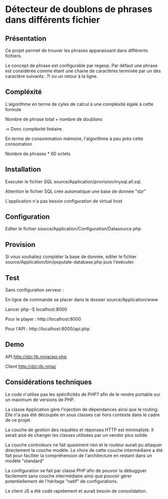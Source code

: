 # Détecteur de doublons de phrases dans différents fichier

## Présentation
Ce projet permet de trouver les phrases apparaissant dans différents fichiers.

Le concept de phrase est configurable par regexp. Par défaut une phrase est considérée comme
étant une chaine de caractères terminée par un des caractère suivants: .?! ou un retour à la ligne.

## Compléxité
L'algorithme en terme de cyles de calcul à une compléxité égale à cette formule
 
Nombre de phrase total + nombre de doublons

-> Donc compléxité linéaire. 

En terme de consommation mémoire, l'algorithme à peu près cette consomation

Nombre de phrases * 60 octets
 




## Installation
Executer le fichier SQL source/Application/provision/mysql.all.sql.

Attention le fichier SQL crée automatique une base de donnée "dzr"

L'application n'a pas besoin configuration de virtual host 

## Configuration
Editer le fichier source/Application/Configuration/Datasource.php

## Provision
Si vous souhaitez compléter la base de donnée, éditer le fichier source/Application/bin/populate-database.php puis l'éxécuter.

## Test
Sans configuration serveur :

En ligne de commande se placer dans le dossier source/Application/www

Lancer php -S localhost:8000

Pour le player : http://localhost:8000

Pour l'API : http://localhost:8000/api.php


## Demo
API http://dzr.jlb.ninja/api.php

Client http://dzr.jlb.ninja/


## Considérations techniques

Le code n'utilise pas les spécificités de PHP7 afin de le rendre portable sur un maximum de versions de PHP.

La classe Application gère l'injection de dépendances ainsi que le routing. Elle n'a pas été découpée en sous classes car hors contexte dans le cadre de ce projet.

La couche de gestion des requêtes et réponses HTTP est minimaliste. Il serait aisé de changer les classes utilisées par un vendor plus solide.

La couche controleurs ne fait quasiment rien et le routeur aurait pu attaquer directement la couche modèle. Le choix de cette couche intermédiaire a été fait pour faciliter la compréhension de l'architecture en restant dans un modèle "standard"

La configuration se fait par classe PHP afin de pouvoir la débugguer facilement sans couche intermédiaire ainsi que pouvoir gérer potentiellement de l'héritage "natif" de configurations.

Le client JS a été codé rapidement et aurait besoin de consolidation.